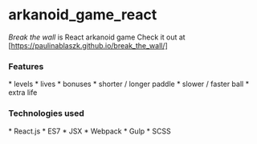 # arkanoid_game_react
<i>Break the wall</i> is React arkanoid game
Check it out at [https://paulinablaszk.github.io/break_the_wall/]

<h3>Features</h3>
* levels
* lives
* bonuses
    * shorter / longer paddle
    * slower / faster ball
    * extra life

<h3>Technologies used</h3>
 * React.js
 * ES7
 * JSX
 * Webpack
 * Gulp
 * SCSS
 
 